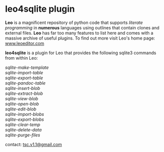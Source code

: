 # leo4sqlite plugin

**Leo**  is a magnificent repository of python code that supports *literate programming* in **numerous** languages using outlines that contain clones and external files. **Leo** has far too many features to list here and comes with a massive archive of useful plugins. To find out more visit Leo's home page: www.leoeditor.com 

**leo4sqlite** is a plugin for Leo that provides the following sqlite3 commands from within Leo:  
  
*sqlite-make-template   
sqlite-import-table  
sqlite-export-table  
sqlite-pandoc-table  
sqlite-insert-blob    
sqlite-extract-blob    
sqlite-view-blob  
sqlite-open-blob  
sqlite-edit-blob  
sqlite-import-blobs    
sqlite-export-blobs  
sqlite-clear-temp  
sqlite-delete-data  
sqlite-purge-files*    

contact:
tsc.v1.1@gmail.com
